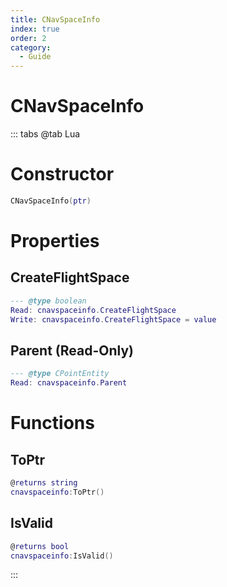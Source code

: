 ```yaml
---
title: CNavSpaceInfo
index: true
order: 2
category:
  - Guide
---
```


# CNavSpaceInfo

::: tabs
@tab Lua
# Constructor
```lua
CNavSpaceInfo(ptr)
```
# Properties
## CreateFlightSpace 
```lua
--- @type boolean
Read: cnavspaceinfo.CreateFlightSpace
Write: cnavspaceinfo.CreateFlightSpace = value
```
## Parent (Read-Only)
```lua
--- @type CPointEntity
Read: cnavspaceinfo.Parent
```
# Functions
## ToPtr
```lua
@returns string
cnavspaceinfo:ToPtr()
```
## IsValid
```lua
@returns bool
cnavspaceinfo:IsValid()
```

:::
